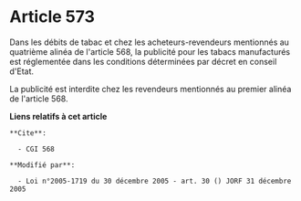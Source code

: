 # Article 573

Dans les débits de tabac et chez les acheteurs-revendeurs mentionnés au quatrième alinéa de l'article 568, la publicité pour
les tabacs manufacturés est réglementée dans les conditions déterminées par décret en conseil d'Etat.

La publicité est interdite chez les revendeurs mentionnés au premier alinéa de l'article 568.

**Liens relatifs à cet article**

	**Cite**:

	  - CGI 568

	**Modifié par**:

	  - Loi n°2005-1719 du 30 décembre 2005 - art. 30 () JORF 31 décembre 2005
